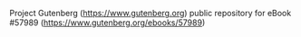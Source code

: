 Project Gutenberg (https://www.gutenberg.org) public repository for
eBook #57989 (https://www.gutenberg.org/ebooks/57989)
